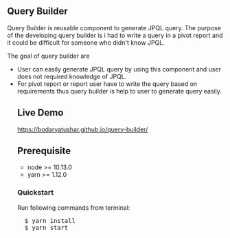 ## Query Builder

Query Builder is reusable component to generate JPQL query. The purpose of the developing query builder is i had to write a query in a pivot report and it could be difficult for someone who didn't know JPQL.

The goal of query builder are
<ul>
  <li>User can easily generate JPQL query by using this component and user does not required knowledge of JPQL.</li>
  <li>For pivot report or report user have to write the query based on requirements thus query builder is help to user to generate query easily.</li>

## Live Demo
<a href="https://bodaryatushar.github.io/query-builder/"> https://bodaryatushar.github.io/query-builder/ </a>

## Prerequisite
<ul>
  <li>node >= 10.13.0</li>
  <li>yarn >= 1.12.0</li>
</ul>

### Quickstart

Run following commands from terminal:<br/>

<pre>
  $ yarn install
  $ yarn start
</pre>


